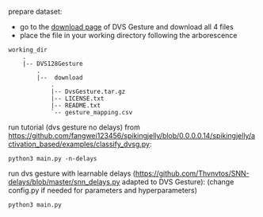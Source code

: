 prepare dataset:
-  go to the [download page](https://ibm.ent.box.com/s/3hiq58ww1pbbjrinh367ykfdf60xsfm8/folder/50167556794) of DVS Gesture and download all 4 files
- place the file in your working directory following the arborescence
```
working_dir
    .
    |-- DVS128Gesture
        .
        |--  download
            .
            |-- DvsGesture.tar.gz
            |-- LICENSE.txt
            |-- README.txt
            `-- gesture_mapping.csv
```


run tutorial (dvs gesture no delays) from https://github.com/fangwei123456/spikingjelly/blob/0.0.0.0.14/spikingjelly/activation_based/examples/classify_dvsg.py: 
```
python3 main.py -n-delays
```

run dvs gesture with learnable delays (https://github.com/Thvnvtos/SNN-delays/blob/master/snn_delays.py adapted to DVS Gesture): (change config.py if needed for parameters and hyperparameters)
```
python3 main.py
```